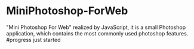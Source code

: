 # MiniPhotoshop-ForWeb
"Mini Photoshop For Web" realized by JavaScript, it is a small Photoshop application, which contains the most commonly used photoshop features.
#progress
just started
